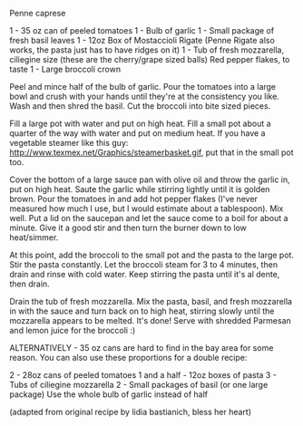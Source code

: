 Penne caprese

1 - 35 oz can of peeled tomatoes
1 - Bulb of garlic
1 - Small package of fresh basil leaves
1 - 12oz Box of Mostaccioli Rigate (Penne Rigate also works, the pasta just has to have ridges on it)
1 - Tub of fresh mozzarella, ciliegine size (these are the cherry/grape sized balls)
Red pepper flakes, to taste
1 - Large broccoli crown


Peel and mince half of the bulb of garlic. Pour the tomatoes into a large bowl and crush with your hands until they're at the consistency you like. Wash and then shred the basil. Cut the broccoli into bite sized pieces.

Fill a large pot with water and put on high heat. Fill a small pot about a quarter of the way with water and put on medium heat. If you have a vegetable steamer like this guy: http://www.texmex.net/Graphics/steamerbasket.gif, put that in the small pot too.

Cover the bottom of a large sauce pan with olive oil and throw the garlic in, put on high heat. Saute the garlic while stirring lightly until it is golden brown. Pour the tomatoes in and add hot pepper flakes (I've never measured how much I use, but I would estimate about a tablespoon). Mix well. Put a lid on the saucepan and let the sauce come to a boil for about a minute. Give it a good stir and then turn the burner down to low heat/simmer.

At this point, add the broccoli to the small pot and the pasta to the large pot. Stir the pasta constantly. Let the broccoli steam for 3 to 4 minutes, then drain and rinse with cold water. Keep stirring the pasta until it's al dente, then drain.

Drain the tub of fresh mozzarella. Mix the pasta, basil, and fresh mozzarella in with the sauce and turn back on to high heat, stirring slowly until the mozzarella appears to be melted. It's done! Serve with shredded Parmesan and lemon juice for the broccoli :)


ALTERNATIVELY - 
35 oz cans are hard to find in the bay area for some reason. You can also use these proportions for a double recipe:

2 - 28oz cans of peeled tomatoes
1 and a half - 12oz boxes of pasta
3 - Tubs of ciliegine mozzarella
2 - Small packages of basil (or one large package)
Use the whole bulb of garlic instead of half

(adapted from original recipe by lidia bastianich, bless her heart)
